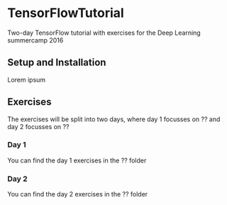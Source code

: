 # TensorFlowTutorial
Two-day TensorFlow tutorial with exercises for the Deep Learning summercamp 2016

## Setup and Installation

Lorem ipsum

## Exercises

The exercises will be split into two days, where day 1 focusses on ?? and day 2 focusses on ??

### Day 1

You can find the day 1 exercises in the ?? folder

### Day 2

You can find the day 2 exercises in the ?? folder
